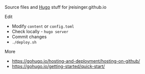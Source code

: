 Source files and [Hugo](https://gohugo.io/) stuff for jreisinger.github.io

Edit

* Modify `content` or `config.toml`
* Check locally - `hugo server`
* Commit changes
* `./deploy.sh`

More

* https://gohugo.io/hosting-and-deployment/hosting-on-github/
* https://gohugo.io/getting-started/quick-start/
